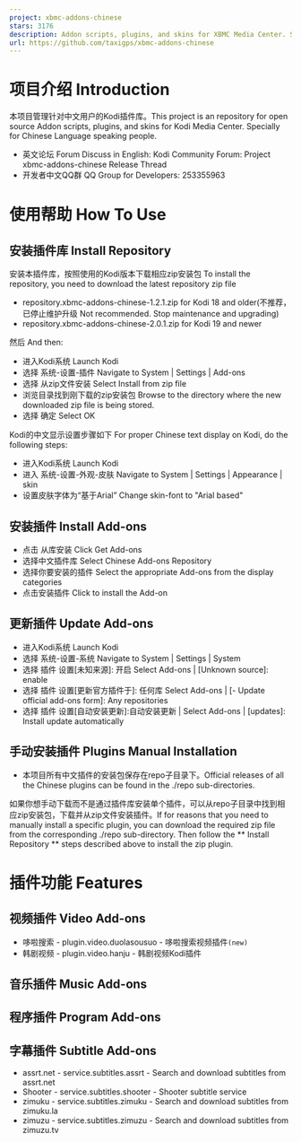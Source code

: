 ```yaml
---
project: xbmc-addons-chinese
stars: 3176
description: Addon scripts, plugins, and skins for XBMC Media Center. Special for chinese laguage.
url: https://github.com/taxigps/xbmc-addons-chinese
---
```


项目介绍 Introduction
=================

本项目管理针对中文用户的Kodi插件库。This project is an repository for open source Addon scripts, plugins, and skins for Kodi Media Center. Specially for Chinese Language speaking people.

-   英文论坛 Forum Discuss in English: Kodi Community Forum: Project xbmc-addons-chinese Release Thread
-   开发者中文QQ群 QQ Group for Developers: 253355963

使用帮助 How To Use
===============

安装插件库 Install Repository
------------------------

安装本插件库，按照使用的Kodi版本下载相应zip安装包 To install the repository, you need to download the latest repository zip file

-   repository.xbmc-addons-chinese-1.2.1.zip for Kodi 18 and older(不推荐，已停止维护升级 Not recommended. Stop maintenance and upgrading)
-   repository.xbmc-addons-chinese-2.0.1.zip for Kodi 19 and newer

然后 And then:

-   进入Kodi系统 Launch Kodi
-   选择 系统-设置-插件 Navigate to System | Settings | Add-ons
-   选择 从zip文件安装 Select Install from zip file
-   浏览目录找到刚下载的zip安装包 Browse to the directory where the new downloaded zip file is being stored.
-   选择 确定 Select OK

Kodi的中文显示设置步骤如下 For proper Chinese text display on Kodi, do the following steps:

-   进入Kodi系统 Launch Kodi
-   进入 系统-设置-外观-皮肤 Navigate to System | Settings | Appearance | skin
-   设置皮肤字体为“基于Arial” Change skin-font to "Arial based"

安装插件 Install Add-ons
--------------------

-   点击 从库安装 Click Get Add-ons
-   选择中文插件库 Select Chinese Add-ons Repository
-   选择你要安装的插件 Select the appropriate Add-ons from the display categories
-   点击安装插件 Click to install the Add-on

更新插件 Update Add-ons
-------------------

-   进入Kodi系统 Launch Kodi
-   选择 系统-设置-系统 Navigate to System | Settings | System
-   选择 插件 设置\[未知来源\]: 开启 Select Add-ons | \[Unknown source\]: enable
-   选择 插件 设置\[更新官方插件于\]: 任何库 Select Add-ons | \[- Update official add-ons form\]: Any repositories
-   选择 插件 设置\[自动安装更新\]:自动安装更新 | Select Add-ons | \[updates\]: Install update automatically

手动安装插件 Plugins Manual Installation
----------------------------------

-   本项目所有中文插件的安装包保存在repo子目录下。Official releases of all the Chinese plugins can be found in the ./repo sub-directories.

如果你想手动下载而不是通过插件库安装单个插件，可以从repo子目录中找到相应zip安装包，下载并从zip文件安装插件。If for reasons that you need to manually install a specific plugin, you can download the required zip file from the corresponding ./repo sub-directory. Then follow the \*\* Install Repository \*\* steps described above to install the zip plugin.

插件功能 Features
=============

视频插件 Video Add-ons
------------------

-   哆啦搜索 - plugin.video.duolasousuo - 哆啦搜索视频插件`(new)`
-   韩剧视频 - plugin.video.hanju - 韩剧视频Kodi插件

音乐插件 Music Add-ons
------------------

程序插件 Program Add-ons
--------------------

字幕插件 Subtitle Add-ons
---------------------

-   assrt.net - service.subtitles.assrt - Search and download subtitles from assrt.net
-   Shooter - service.subtitles.shooter - Shooter subtitle service
-   zimuku - service.subtitles.zimuku - Search and download subtitles from zimuku.la
-   zimuzu - service.subtitles.zimuzu - Search and download subtitles from zimuzu.tv
